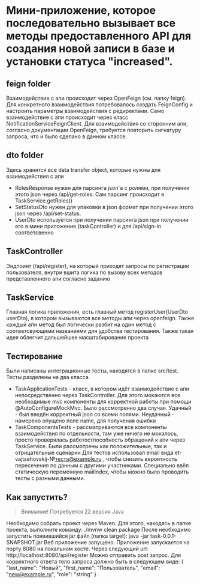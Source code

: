 # Мини-приложение, которое последовательно вызывает все методы предоставленного API для создания новой записи в базе и установки статуса "increased".
## feign folder
Взаимодействие с апи происходит через OpenFeign (см. папку feign). Для конкретного взаимодействия потребовалось создать FeignConfig и настроить параметры взаимодействия с редиректами.
Само взаимодействие с апи происходит через класс NotificationServiceFeignClient. Для взаимодействия со сторонним апи, согласно документации OpenFeign, требуется повторить сигнатуру запроса, что и было сделано в данном классе.
## dto folder
Здесь хранятся все data transfer object, которые нужны для взаимодействия с апи
- RolesResponse нужен для парсинга json`а с ролями, при получении этого json через /api/get-roles. Сам парсинг происходит в TaskService.getRoles()
- SetStatusDto нужен для упаковки в json формат при получении этого json через /api/set-status.
- UserDto используется при получении парсинга json при получении его в мини приложение (taskController) и для /api/sign-in соответсвенно
## TaskController
Эндпоинт (/api/register), на который приходят запросы по регистрации пользователя, внутри вшита логика по вызову всех методов представленного апи согласно заданию
## TaskService
Главная логика приложения, есть главный метод registerUser(UserDto userDto), в котором вызываются все методы апи через openfeign. Также каждый апи метод был логически разбит на один метод с соответсвующими названиями
для удобства тестирования. Также такая идея облегчит дальшейшее масштабирование проекта
## Тестирование
Были написаны интеграционные тесты, находятся в папке src/test. Тесты разделены на два класса
* TaskApplicationTests - класс, в котором идёт взаимодействие с апи непосредственно через TaskController. Для этого мокаются все необходимые mvc компоненты для корректной работы при помощи @AutoConfigureMockMvc.
  Было рассмотренно два случая. Удачный - был введён корректный json со всеми полями. Неудачный - намерено опущено поле name, для получения ошибки
* TaskComponentsTests - рассматриваются все компоненты взаимодействия по отдельности, там уже ничего не мокалось, просто проверялась работостпособность обращений к апи через TaskService. Были рассмотрены как положительные, так и отрицательные сценарии
Для тестов использовал email вида et-vajtsehovskij-№теста@example.ru , чтобы снизить вероятность пересечения по данным с другими участниками. Специально ввёл статическую переменную mailIndex, чтобы можно было проводить тесты
с разными данными.
## Как запустить?
> Внимание! Потребуется 22 версия Java

Необходимо собрать проект через Maven. Для этого, находясь в папке проекта, выполните команду:
./mvnw clean package
После необходимо запустить появившийся jar файл (папка target):
java -jar task-0.0.1-SNAPSHOT.jar
Веб приложение запущено. Приложение запускается на порту 8080 на локальном хосте. Через следующий url:
http://localhost:8080/api/register
Можно отправить post запрос. Для корректного ответа тело запроса должно быть в следующем виде:
{
  "last_name": "Новый",
  "first_name": "Пользователь",
  "email": "new@example.ru",
  "role": "string"
}
